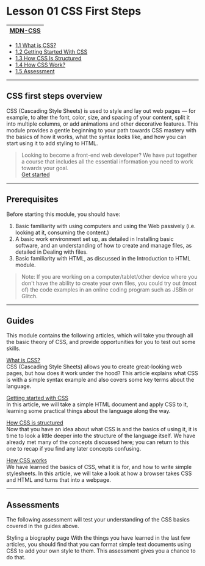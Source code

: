 
# Lesson 01 CSS First Steps
|[MDN-CSS](/README.md)|
|-|
* [1.1 What is CSS?](./1.1-whatIsCSS/readme.md)
* [1.2 Getting Started With CSS](1.2-GettingStartedWithCSS/readme.md)
* [1.3 How CSS Is Structured]()
* [1.4 How CSS Work?]()
* [1.5 Assessment]()

---

## CSS first steps overview

CSS (Cascading Style Sheets) is used to style and lay out web pages — for example, to alter the font, color, size, and spacing of your content, split it into multiple columns, or add animations and other decorative features. This module provides a gentle beginning to your path towards CSS mastery with the basics of how it works, what the syntax looks like, and how you can start using it to add styling to HTML.

>Looking to become a front-end web developer?
>We have put together a course that includes all the essential information you need to work towards your goal.  
>[Get started](https://developer.mozilla.org/en-US/docs/Learn/Front-end_web_developer)

---

## Prerequisites

Before starting this module, you should have:

1. Basic familiarity with using computers and using the Web passively (i.e. looking at it, consuming the content.)
2. A basic work environment set up, as detailed in Installing basic software, and an understanding of how to create and manage files, as detailed in Dealing with files.
3. Basic familiarity with HTML, as discussed in the Introduction to HTML module.
>Note: If you are working on a computer/tablet/other device where you don't have the ability to create your own files, you could try out (most of) the code examples in an online coding program such as JSBin or Glitch.

---

## Guides

This module contains the following articles, which will take you through all the basic theory of CSS, and provide opportunities for you to test out some skills.

[What is CSS?](./1.1-whatIsCSS/readme.md)    
CSS (Cascading Style Sheets) allows you to create great-looking web pages, but how does it work under the hood? This article explains what CSS is with a simple syntax example and also covers some key terms about the language.

[Getting started with CSS](1.2-GettingStartedWithCSS/readme.md)    
In this article, we will take a simple HTML document and apply CSS to it, learning some practical things about the language along the way.

[How CSS is structured]()   
Now that you have an idea about what CSS is and the basics of using it, it is time to look a little deeper into the structure of the language itself. We have already met many of the concepts discussed here; you can return to this one to recap if you find any later concepts confusing.

[How CSS works]()        
We have learned the basics of CSS, what it is for, and how to write simple stylesheets. In this article, we will take a look at how a browser takes CSS and HTML and turns that into a webpage.

---

## Assessments     

The following assessment will test your understanding of the CSS basics covered in the guides above.

Styling a biography page
With the things you have learned in the last few articles, you should find that you can format simple text documents using CSS to add your own style to them. This assessment gives you a chance to do that.

